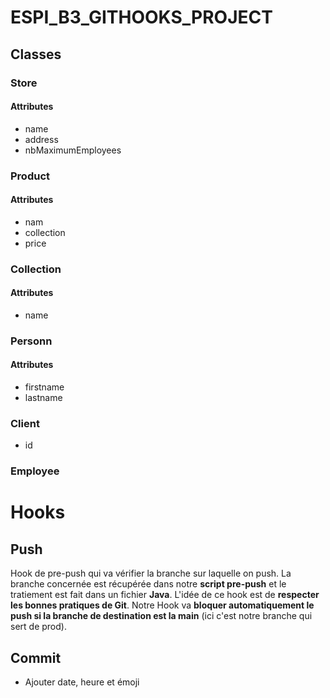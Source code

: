 # ESPI_B3_GITHOOKS_PROJECT

## Classes
### Store
#### Attributes
- name
- address
- nbMaximumEmployees

### Product
#### Attributes
- nam
- collection
- price

### Collection
#### Attributes
- name

### Personn
#### Attributes
- firstname
- lastname

### Client
- id

### Employee

# Hooks

## Push
Hook de pre-push qui va vérifier la branche sur laquelle on push. La branche concernée est récupérée dans notre **script pre-push** et le tratiement est fait dans un fichier **Java**.
L'idée de ce hook est de **respecter les bonnes pratiques de Git**. Notre Hook va **bloquer automatiquement le push si la branche de destination est la main** (ici c'est notre branche qui sert de prod).
## Commit 
- Ajouter date, heure et émoji